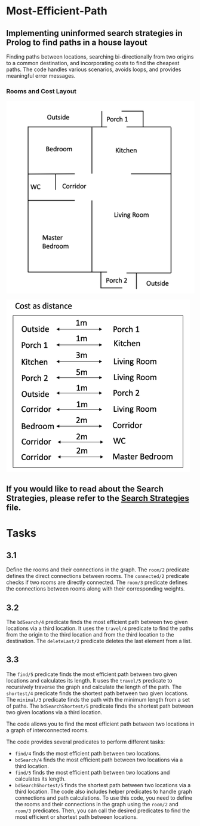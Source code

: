 # Most-Efficient-Path

## Implementing uninformed search strategies in Prolog to find paths in a house layout

Finding paths between locations, searching bi-directionally from two origins to a common destination, and incorporating costs to find the cheapest paths. The code handles various scenarios, avoids loops, and provides meaningful error messages.

### Rooms and Cost Layout

![alt text](./Resources/Ground%20Layout.png)

![alt text](./Resources/Cost%20Layout.png)

## If you would like to read about the Search Strategies, please refer to the [Search Strategies](./Search%20Stratergies.md) file.

# Tasks

## 3.1
Define the rooms and their connections in the graph.
The `room/2` predicate defines the direct connections between rooms.
The `connected/2` predicate checks if two rooms are directly connected.
The `room/3` predicate defines the connections between rooms along with their corresponding weights.

## 3.2
The `bdSearch/4` predicate finds the most efficient path between two given locations via a third location.
It uses the `travel/4` predicate to find the paths from the origin to the third location and from the third location to the destination.
The `deleteLast/2` predicate deletes the last element from a list.

## 3.3
The `find/5` predicate finds the most efficient path between two given locations and calculates its length.
It uses the `travel/5` predicate to recursively traverse the graph and calculate the length of the path.
The `shortest/4` predicate finds the shortest path between two given locations.
The `minimal/3` predicate finds the path with the minimum length from a set of paths.
The `bdSearchShortest/5` predicate finds the shortest path between two given locations via a third location.

The code allows you to find the most efficient path between two locations in a graph of interconnected rooms.

The code provides several predicates to perform different tasks:

- `find/4` finds the most efficient path between two locations.
- `bdSearch/4` finds the most efficient path between two locations via a third location.
- `find/5` finds the most efficient path between two locations and calculates its length.
- `bdSearchShortest/5` finds the shortest path between two locations via a third location.
The code also includes helper predicates to handle graph connections and path calculations.
To use this code, you need to define the rooms and their connections in the graph using the `room/2` and `room/3` predicates.
Then, you can call the desired predicates to find the most efficient or shortest path between locations.


